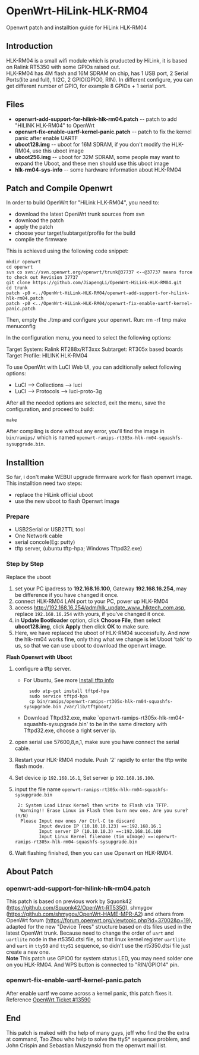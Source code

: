 # OpenWrt-HiLink-HLK-RM04
Openwrt patch and installtion guide for HiLink HLK-RM04

## Introduction
HLK-RM04 is a small wifi module which is pruducted by HiLink,
it is based on Ralink RT5350 with some GPIOs raised out.  
HLK-RM04 has 4M flash and 16M SDRAM on chip, has 1 USB port, 2 Serial Ports(lite and full), 1 I2C, 2 GPIO(GPIO0, RIN). In different configure, you can get different number of GPIO, for example 8 GPIOs + 1 serial port.

## Files
                             
- **openwrt-add-support-for-hilink-hlk-rm04.patch** -- patch to add "HILINK HLK-RM04" to OpenWrt
- **openwrt-fix-enable-uartf-kernel-panic.patch** -- patch to fix the kernel panic after enable UARTF
- **uboot128.img** -- uboot for 16M SDRAM, if you don't modify the HLK-RM04, use this uboot image
- **uboot256.img** -- uboot for 32M SDRAM, some people may want to expand the Uboot, and these men should use this uboot image
- **hlk-rm04-sys-info** -- some hardware information about HLK-RM04

## Patch and Compile Openwrt

In order to build OpenWrt for "HiLink HLK-RM04", you need to:

- download the latest OpenWrt trunk sources from svn
- download the patch
- apply the patch
- choose your target/subtarget/profile for the build
- compile the firmware 

This is achieved using the following code snippet:

    mkdir openwrt
    cd openwrt
    svn co svn://svn.openwrt.org/openwrt/trunk@37737 <--@37737 means force to check out Revision 37737
    git clone https://github.com/JiapengLi/OpenWrt-HiLink-HLK-RM04.git
    cd trunk
    patch -p0 <../OpenWrt-HiLink-HLK-RM04/openwrt-add-support-for-hilink-hlk-rm04.patch
    patch -p0 <../OpenWrt-HiLink-HLK-RM04/openwrt-fix-enable-uartf-kernel-panic.patch

Then, empty the ./tmp and configure your openwrt. Run:
	rm -rf tmp
	make menuconfig

In the configuration menu, you need to select the following options:

Target System: Ralink RT288x/RT3xxx
Subtarget: RT305x based boards
Target Profile: HILINK HLK-RM04

To use OpenWrt with LuCI Web UI, you can additionally select following options:

- LuCI --> Collections --> luci
- LuCI --> Protocols --> luci-proto-3g

After all the needed options are selected, exit the menu, save the configuration, and proceed to build:

	make

After compiling is done without any error, you'll find the image in `bin/ramips/` which is named `openwrt-ramips-rt305x-hlk-rm04-squashfs-sysupgrade.bin`. 

## Installtion
So far, i don't make WEBUI upgrade firmware work for flash openwrt image. This installtion need two steps:

- replace the HiLink official uboot 
- use the new uboot to flash Openwrt image

### Prepare
- USB2Serial or USB2TTL tool
- One Network cable
- serial concole(Eg: putty)
- tftp server, (ubuntu tftp-hpa; Windows Tftpd32.exe)

### Step by Step

Replace the uboot

1. set your PC ipadress to **192.168.16.100**, Gateway **192.168.16.254**, may be difference if you have changed it once.
1. connect HLK-RM04 LAN port to your PC, power up HLK-RM04
1. access <http://192.168.16.254/adm/hlk_update_www_hlktech_com.asp>, replace `192.168.16.254` with yours, if you've changed it once.
1. in **Update Bootloader** option, click **Choose File**, then select **uboot128.img**, click **Apply** then click **OK** to make sure.
1. Here, we have replaced the uboot of HLK-RM04 successfully. And now the hlk-rm04 works fine, only thing what we change is let Uboot 'talk' to us, so that we can use uboot to download the openwrt image.

**Flash Openwrt with Uboot**

1. configure a tftp server. 
	- For Ubuntu, See more [Install tftp info][Install tftp]

			sudo atp-get install tftpd-hpa 
			sudo service tftpd-hpa 
			cp bin/ramips/openwrt-ramips-rt305x-hlk-rm04-squashfs-sysupgrade.bin /var/lib/tftpboot/
			
 	- Download Tftpd32.exe, make `openwrt-ramips-rt305x-hlk-rm04-squashfs-sysupgrade.bin' to be in the same directory with Tftpd32.exe, choose a right server ip.
1. open serial use 57600,8,n,1, make sure you have connect the serial cable.
1. Restart your HLK-RM04 module. Push '2' rapidly to enter the tftp write flash mode.
1. Set device ip `192.168.16.1`, Set server ip `192.168.16.100`.
1. input the file name `openwrt-ramips-rt305x-hlk-rm04-squashfs-sysupgrade.bin`

		2: System Load Linux Kernel then write to Flash via TFTP.
		 Warning!! Erase Linux in Flash then burn new one. Are you sure?(Y/N)
		 Please Input new ones /or Ctrl-C to discard
		        Input device IP (10.10.10.123) ==:192.168.16.1
		        Input server IP (10.10.10.3) ==:192.168.16.100
		        Input Linux Kernel filename (tim_uImage) ==:openwrt-ramips-rt305x-hlk-rm04-squashfs-sysupgrade.bin

1. Wait flashing finished, then you can use Openwrt on HLK-RM04. 

## About Patch

### openwrt-add-support-for-hilink-hlk-rm04.patch
This patch is based on previous work by Squonk42 (<https://github.com/Squonk42/OpenWrt-RT5350>), shmygov (<https://github.com/shmygov/OpenWrt-HAME-MPR-A2>)  and others from OpenWrt forum (https://forum.openwrt.org/viewtopic.php?id=37002&p=19), adapted for the new "Device Trees" structure based on dts files used in the latest OpenWrt trunk. Because need to change the order of `uart` and `uartlite` node in the rt5350.dtsi file, so that linux kernel register `uartlite` and `uart` in `ttyS0` and `ttyS1` sequence, so didn't use the rt5350.dtsi file just create a new one.  
**Note** This patch use GPIO0 for system status LED, you may need solder one on you HLK-RM04. And WPS button is connected to "RIN/GPIO14" pin.

### openwrt-fix-enable-uartf-kernel-panic.patch
After enable uartf we come across a kernel panic, this patch fixes it. Reference [OpenWrt Ticket #13590][ticket]

## End
This patch is maked with the help of many guys, jeff who find the the extra at command, Tao Zhou who help to solve the ttyS* sequence problem, and John Crispin and Sebastian Muszynski from the openwrt mail list.

[Install tftp]: http://www.cyberciti.biz/faq/install-configure-tftp-server-ubuntu-debian-howto/
[ticket]: https://dev.openwrt.org/ticket/13590